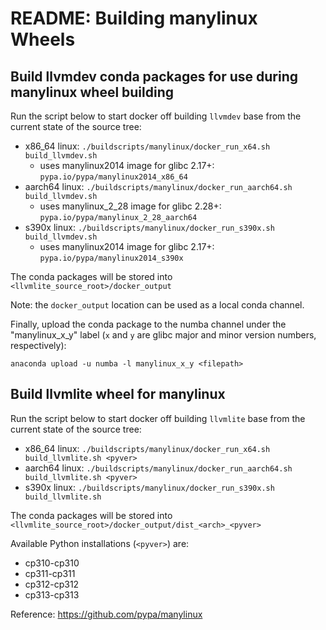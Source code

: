 # README: Building manylinux Wheels


## Build llvmdev conda packages for use during manylinux wheel building

Run the script below to start docker off building `llvmdev` base from the current state of the source tree:

- x86_64 linux: `./buildscripts/manylinux/docker_run_x64.sh build_llvmdev.sh`
    - uses manylinux2014 image for glibc 2.17+: `pypa.io/pypa/manylinux2014_x86_64`
- aarch64 linux: `./buildscripts/manylinux/docker_run_aarch64.sh build_llvmdev.sh`
    - uses manylinux_2_28 image for glibc 2.28+: `pypa.io/pypa/manylinux_2_28_aarch64`
- s390x linux: `./buildscripts/manylinux/docker_run_s390x.sh build_llvmdev.sh`
    - uses manylinux2014 image for glibc 2.17+: `pypa.io/pypa/manylinux2014_s390x`

The conda packages will be stored into `<llvmlite_source_root>/docker_output`

Note: the `docker_output` location can be used as a local conda channel.

Finally, upload the conda package to the numba channel under the "manylinux_x_y" 
label (`x` and `y` are glibc major and minor version numbers, respectively):

`anaconda upload -u numba -l manylinux_x_y <filepath>`


## Build llvmlite wheel for manylinux

Run the script below to start docker off building `llvmlite` base from the current state of the source tree:

- x86_64 linux: `./buildscripts/manylinux/docker_run_x64.sh build_llvmlite.sh <pyver>`
- aarch64 linux: `./buildscripts/manylinux/docker_run_aarch64.sh build_llvmlite.sh <pyver>`
- s390x linux: `./buildscripts/manylinux/docker_run_s390x.sh build_llvmlite.sh`

The conda packages will be stored into `<llvmlite_source_root>/docker_output/dist_<arch>_<pyver>`

Available Python installations (`<pyver>`) are:

- cp310-cp310
- cp311-cp311
- cp312-cp312
- cp313-cp313


Reference: https://github.com/pypa/manylinux
